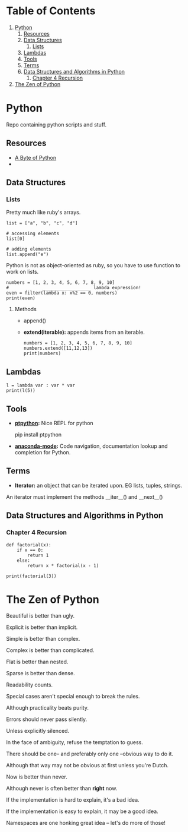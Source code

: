 
# Table of Contents

1.  [Python](#org0a5c61b)
    1.  [Resources](#org46dd333)
    2.  [Data Structures](#org782b037)
        1.  [Lists](#org431eed9)
    3.  [Lambdas](#orga3e48e1)
    4.  [Tools](#orgf58f54d)
    5.  [Terms](#org232448e)
    6.  [Data Structures and Algorithms in Python](#org103fde1)
        1.  [Chapter 4 Recursion](#org76369ed)
2.  [The Zen of Python](#orga494b4e)


<a id="org0a5c61b"></a>

# Python

Repo containing python scripts and stuff.


<a id="org46dd333"></a>

## Resources

-   [A Byte of Python](https://python.swaroopch.com/)
-   


<a id="org782b037"></a>

## Data Structures


<a id="org431eed9"></a>

### Lists

Pretty much like ruby's arrays.

    list = ["a", "b", "c", "d"]
    
    # accessing elements
    list[0]
    
    # adding elements
    list.append("e")

Python is not as object-oriented as ruby, so you have to use function to work on lists.

    numbers = [1, 2, 3, 4, 5, 6, 7, 8, 9, 10]
    #             __________________ lambda expression!
    even = filter(lambda x: x%2 == 0, numbers)
    print(even)

1.  Methods

    -   append()
    -   **extend(iterable):** appends items from an iterable.
        
            numbers = [1, 2, 3, 4, 5, 6, 7, 8, 9, 10]
            numbers.extend([11,12,13])
            print(numbers)


<a id="orga3e48e1"></a>

## Lambdas

    l = lambda var : var * var
    print(l(5))


<a id="orgf58f54d"></a>

## Tools

-   **[ptpython](https://github.com/prompt-toolkit/ptpython):** Nice REPL for python

    pip install ptpython

-   **[anaconda-mode](https://github.com/proofit404/anaconda-mode):** Code navigation, documentation lookup and completion for Python.


<a id="org232448e"></a>

## Terms

-   **Iterator:** an object that can be iterated upon. EG lists, tuples, strings.

An iterator must implement the methods \_\_iter\_\_() and \_\_next\_\_()


<a id="org103fde1"></a>

## Data Structures and Algorithms in Python


<a id="org76369ed"></a>

### Chapter 4 Recursion

    def factorial(x):
        if x == 0:
            return 1
        else:
            return x * factorial(x - 1)
    
    print(factorial(3))


<a id="orga494b4e"></a>

# The Zen of Python

Beautiful is better than ugly.

Explicit is better than implicit.

Simple is better than complex.

Complex is better than complicated.

Flat is better than nested.

Sparse is better than dense.

Readability counts.

Special cases aren't special enough to break the rules.

Although practicality beats purity.

Errors should never pass silently.

Unless explicitly silenced.

In the face of ambiguity, refuse the temptation to guess.

There should be one&#x2013; and preferably only one &#x2013;obvious way to do it.

Although that way may not be obvious at first unless you're Dutch.

Now is better than never.

Although never is often better than **right** now.

If the implementation is hard to explain, it's a bad idea.

If the implementation is easy to explain, it may be a good idea.

Namespaces are one honking great idea &#x2013; let's do more of those!

